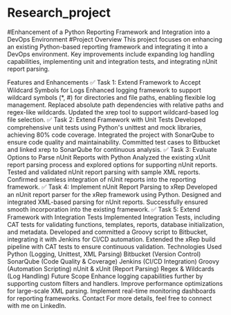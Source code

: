 # Research_project
#Enhancement of a Python Reporting Framework and Integration into a DevOps Environment
#Project Overview
This project focuses on enhancing an existing Python-based reporting framework and integrating it into a DevOps environment. Key improvements include expanding log handling capabilities, implementing unit and integration tests, and integrating nUnit report parsing.

Features and Enhancements
✅ Task 1: Extend Framework to Accept Wildcard Symbols for Logs
Enhanced logging framework to support wildcard symbols (*, #) for directories and file paths, enabling flexible log management.
Replaced absolute path dependencies with relative paths and regex-like wildcards.
Updated the xrep tool to support wildcard-based log file selection.
✅ Task 2: Extend Framework with Unit Tests
Developed comprehensive unit tests using Python's unittest and mock libraries, achieving 80% code coverage.
Integrated the project with SonarQube to ensure code quality and maintainability.
Committed test cases to Bitbucket and linked xrep to SonarQube for continuous analysis.
✅ Task 3: Evaluate Options to Parse nUnit Reports with Python
Analyzed the existing xUnit report parsing process and explored options for supporting nUnit reports.
Tested and validated nUnit report parsing with sample XML reports.
Confirmed seamless integration of nUnit reports into the reporting framework.
✅ Task 4: Implement nUnit Report Parsing to xRep
Developed an nUnit report parser for the xRep framework using Python.
Designed and integrated XML-based parsing for nUnit reports.
Successfully ensured smooth incorporation into the existing framework.
✅ Task 5: Extend Framework with Integration Tests
Implemented Integration Tests, including CAT tests for validating functions, templates, reports, database initialization, and metadata.
Developed and committed a Groovy script to Bitbucket, integrating it with Jenkins for CI/CD automation.
Extended the xRep build pipeline with CAT tests to ensure continuous validation.
Technologies Used
Python (Logging, Unittest, XML Parsing)
Bitbucket (Version Control)
SonarQube (Code Quality & Coverage)
Jenkins (CI/CD Integration)
Groovy (Automation Scripting)
nUnit & xUnit (Report Parsing)
Regex & Wildcards (Log Handling)
Future Scope
Enhance logging capabilities further by supporting custom filters and handlers.
Improve performance optimizations for large-scale XML parsing.
Implement real-time monitoring dashboards for reporting frameworks.
Contact
For more details, feel free to connect with me on LinkedIn.
